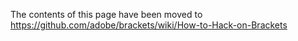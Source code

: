 The contents of this page have been moved to https://github.com/adobe/brackets/wiki/How-to-Hack-on-Brackets